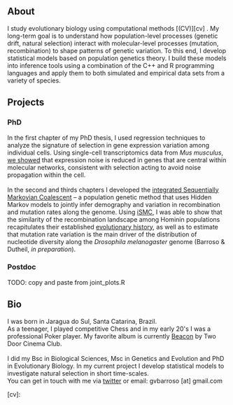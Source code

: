 ## About
I study evolutionary biology using computational methods [(CV)][cv] . My long-term goal is to understand how population-level processes (genetic drift, natural selection) interact with molecular-level processes (mutation, recombination) to shape patterns of genetic variation. To this end, I develop statistical models based on population genetics theory. I build these models into inference tools using a combination of the C++ and R programming languages and apply them to both simulated and empirical data sets from a variety of species. 


## Projects

### PhD
In the first chapter of my PhD thesis, I used regression techniques to analyze the signature of selection in gene expression variation among individual cells. Using single-cell transcriptomics data from _Mus musculus_, [we showed](https://www.genetics.org/content/208/1/173) that expression noise is reduced in genes that are central within molecular networks, consistent with selection acting to avoid noise propagation within the cell.
<br><br>
In the second and thirds chapters I developed the [integrated Sequentially Markovian Coalescent][ismc] – a population genetic method that uses Hidden Markov models to jointly infer demography and variation in recombination and mutation rates along the genome. Using [iSMC][ismc], I was able to show that the similarity of the recombination landscape among Hominin populations recapitulates their established [evolutionary history](https://journals.plos.org/plosgenetics/article?id=10.1371/journal.pgen.1008449), as well as to estimate that mutation rate variation is the main driver of the distribution of nucleotide diversity along the _Drosophila melanogaster_ genome (Barroso & Dutheil, _in preparation_).

### Postdoc
TODO: copy and paste from joint_plots.R

## Bio
I was born in Jaragua do Sul, Santa Catarina, Brazil.
<br>
As a teenager, I played competitive Chess and in my early 20's I was a professional Poker player.
My favorite album is currently [Beacon](https://open.spotify.com/album/3Mdzwty8ag5QyAYLxThypm?si=pMxZbAt7SGejBGPalS8h7g) by Two Door Cinema Club.
<br><br>
I did my Bsc in Biological Sciences, Msc in Genetics and Evolution and PhD in Evolutionary Biology.
In my current project I develop statistical models to investigate natural selection in short time-scales.
<br>
You can get in touch with me via [twitter](https://twitter.com/gv_barroso) or email: gvbarroso [at] gmail.com


[ismc]: https://github.com/gvbarroso/iSMC
[tides]: https://github.com/gvbarroso/ABCDFE
[cv]: 